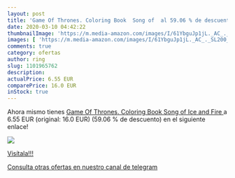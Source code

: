 ```yaml
---
layout: post
title: 'Game Of Thrones. Coloring Book  Song of  al 59.06 % de descuento'
date: 2020-03-10 04:42:22
thumbnailImage: 'https://m.media-amazon.com/images/I/61YbguJp1jL._AC_._SL200_.jpg'
images: [ 'https://m.media-amazon.com/images/I/61YbguJp1jL._AC_._SL200_.jpg' ]
comments: true
category: ofertas
author: ring
slug: 1101965762
description:
actualPrice: 6.55 EUR
comparePrice: 16.0 EUR
inStock: true
---
```


Ahora mismo tienes [Game Of Thrones. Coloring Book  Song of Ice and Fire ](https://www.amazon.com/dp/1101965762/?tag=redken08-20) a 6.55 EUR (original: 16.0 EUR) (59.06 %  de descuento) en el siguiente enlace!

[![](https://m.media-amazon.com/images/I/61YbguJp1jL._AC_._SL200_.jpg)](https://www.amazon.com/dp/1101965762/?tag=redken08-20)

[Visítala!!!](https://www.amazon.com/dp/1101965762/?tag=redken08-20)

[Consulta otras ofertas en nuestro canal de telegram](https://t.me/s/ofertas25)
